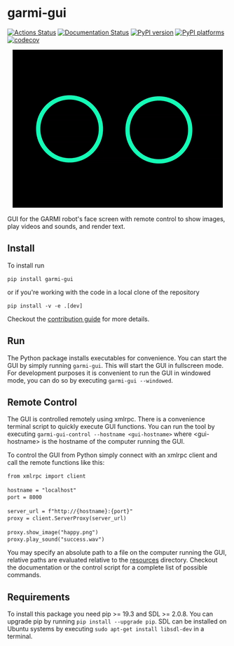 # garmi-gui

[![Actions Status][actions-badge]][actions-link]
[![Documentation Status][rtd-badge]][rtd-link]
[![PyPI version][pypi-version]][pypi-link]
[![PyPI platforms][pypi-platforms]][pypi-link] [![codecov][cov-badge]][cov-link]

<p align="center">
	<img src="https://raw.githubusercontent.com/JeanElsner/garmi-gui/main/.github/gui.gif">
</p>

GUI for the GARMI robot's face screen with remote control to show images, play
videos and sounds, and render text.

## Install

To install run

```
pip install garmi-gui
```

or if you're working with the code in a local clone of the repository

```
pip install -v -e .[dev]
```

Checkout the [contribution guide](./.github/CONTRIBUTING.md) for more details.

## Run

The Python package installs executables for convenience. You can start the GUI
by simply running `garmi-gui`. This will start the GUI in fullscreen mode. For
development purposes it is convenient to run the GUI in windowed mode, you can
do so by executing `garmi-gui --windowed`.

## Remote Control

The GUI is controlled remotely using xmlrpc. There is a convenience terminal
script to quickly execute GUI functions. You can run the tool by executing
`garmi-gui-control --hostname <gui-hostname>` where \<gui-hostname\> is the
hostname of the computer running the GUI.

To control the GUI from Python simply connect with an xmlrpc client and call the
remote functions like this:

```
from xmlrpc import client

hostname = "localhost"
port = 8000

server_url = f"http://{hostname}:{port}"
proxy = client.ServerProxy(server_url)

proxy.show_image("happy.png")
proxy.play_sound("success.wav")
```

You may specify an absolute path to a file on the computer running the GUI,
relative paths are evaluated relative to the
[resources](https://github.com/JeanElsner/garmi-gui/tree/main/src/garmi_gui/resources)
directory. Checkout the documentation or the control script for a complete list
of possible commands.

<!-- SPHINX-START -->

<!-- prettier-ignore-start -->
[actions-badge]:            https://img.shields.io/github/actions/workflow/status/JeanElsner/garmi-gui/ci.yml
[actions-link]:             https://github.com/JeanElsner/garmi-gui/actions
[pypi-link]:                https://pypi.org/project/garmi-gui/
[pypi-platforms]:           https://img.shields.io/pypi/pyversions/garmi-gui
[pypi-version]:             https://img.shields.io/pypi/v/garmi-gui
[rtd-badge]:                https://readthedocs.org/projects/garmi-gui/badge/?version=latest
[rtd-link]:                 https://garmi-gui.readthedocs.io/en/latest/?badge=latest
[cov-badge]:                https://img.shields.io/codecov/c/gh/JeanElsner/garmi-gui
[cov-link]:                 https://app.codecov.io/gh/JeanElsner/garmi-gui
<!-- prettier-ignore-end -->

## Requirements

To install this package you need pip >= 19.3 and SDL >= 2.0.8. You can upgrade
pip by running `pip install --upgrade pip`. SDL can be installed on Ubuntu
systems by executing `sudo apt-get install libsdl-dev` in a terminal.
